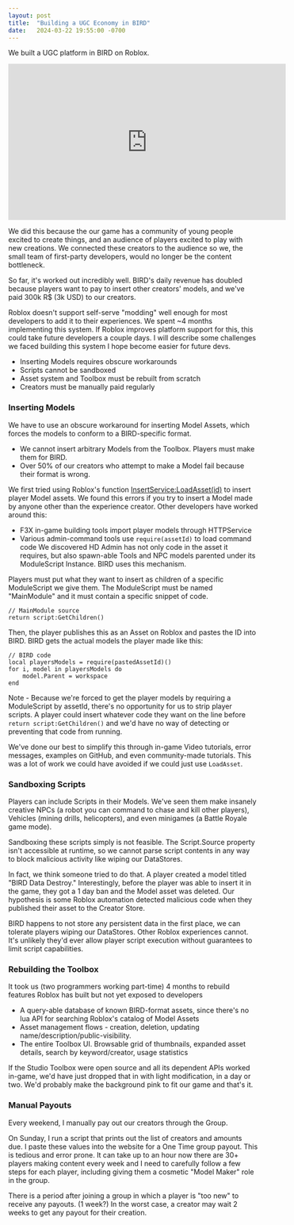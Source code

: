 ```yaml
---
layout: post
title:  "Building a UGC Economy in BIRD"
date:   2024-03-22 19:55:00 -0700
---
```


We built a UGC platform in BIRD on Roblox.

<iframe width="560" height="315" src="https://www.youtube.com/embed/Amwp6iZ377I" frameborder="0" allow="accelerometer; autoplay; encrypted-media; gyroscope; picture-in-picture" allowfullscreen></iframe>

We did this because the our game has a community of young people excited to create things, and an audience of players excited to play with new creations. We connected these creators to the audience so we, the small team of first-party developers, would no longer be the content bottleneck.

So far, it's worked out incredibly well. BIRD's daily revenue has doubled because players want to pay to insert other creators' models, and we've paid 300k R$ (3k USD) to our creators.

Roblox doesn't support self-serve "modding" well enough for most developers to add it to their experiences. We spent ~4 months implementing this system. If Roblox improves platform support for this, this could take future developers a couple days. I will describe some challenges we faced building this system I hope become easier for future devs.

- Inserting Models requires obscure workarounds
- Scripts cannot be sandboxed
- Asset system and Toolbox must be rebuilt from scratch
- Creators must be manually paid regularly

### Inserting Models
We have to use an obscure workaround for inserting Model Assets, which forces the models to conform to a BIRD-specific format.
- We cannot insert arbitrary Models from the Toolbox. Players must make them for BIRD.
- Over 50% of our creators who attempt to make a Model fail because their format is wrong.

We first tried using Roblox's function [InsertService:LoadAsset(id)](https://create.roblox.com/docs/reference/engine/classes/InsertService#LoadAsset) to insert player Model assets. We found this errors if you try to insert a Model made by anyone other than the experience creator. Other developers have worked around this:
- F3X in-game building tools import player models through HTTPService
- Various admin-command tools use `require(assetId)` to load command code
We discovered HD Admin has not only code in the asset it requires, but also spawn-able Tools and NPC models parented under its ModuleScript Instance. BIRD uses this mechanism.

Players must put what they want to insert as children of a specific ModuleScript we give them. The ModuleScript must be named "MainModule" and it must contain a specific snippet of code.
```
// MainModule source
return script:GetChildren()
```
Then, the player publishes this as an Asset on Roblox and pastes the ID into BIRD. BIRD gets the actual models the player made like this:
```
// BIRD code
local playersModels = require(pastedAssetId)()
for i, model in playersModels do
	model.Parent = workspace
end
```
Note - Because we're forced to get the player models by requiring a ModuleScript by assetId, there's no opportunity for us to strip player scripts. A player could insert whatever code they want on the line before `return script:GetChildren()` and we'd have no way of detecting or preventing that code from running.

We've done our best to simplify this through in-game Video tutorials, error messages, examples on GitHub, and even community-made tutorials. This was a lot of work we could have avoided if we could just use `LoadAsset`.

### Sandboxing Scripts
Players can include Scripts in their Models. We've seen them make insanely creative NPCs (a robot you can command to chase and kill other players), Vehicles (mining drills, helicopters), and even minigames (a Battle Royale game mode).

Sandboxing these scripts simply is not feasible. The Script.Source property isn't accessible at runtime, so we cannot parse script contents in any way to block malicious activity like wiping our DataStores.

In fact, we think someone tried to do that. A player created a model titled "BIRD Data Destroy." Interestingly, before the player was able to insert it in the game, they got a 1 day ban and the Model asset was deleted. Our hypothesis is some Roblox automation detected malicious code when they published their asset to the Creator Store.

BIRD happens to not store any persistent data in the first place, we can tolerate players wiping our DataStores. Other Roblox experiences cannot. It's unlikely they'd ever allow player script execution without guarantees to limit script capabilities.

### Rebuilding the Toolbox
It took us (two programmers working part-time) 4 months to rebuild features Roblox has built but not yet exposed to developers
- A query-able database of known BIRD-format assets, since there's no lua API for searching Roblox's catalog of Model Assets
- Asset management flows - creation, deletion, updating name/description/public-visibility.
- The entire Toolbox UI. Browsable grid of thumbnails, expanded asset details, search by keyword/creator, usage statistics

If the Studio Toolbox were open source and all its dependent APIs worked in-game, we'd have just dropped that in with light modification, in a day or two. We'd probably make the background pink to fit our game and that's it.

### Manual Payouts
Every weekend, I manually pay out our creators through the Group.

On Sunday, I run a script that prints out the list of creators and amounts due. I paste these values into the website for a One Time group payout. This is tedious and error prone. It can take up to an hour now there are 30+ players making content every week and I need to carefully follow a few steps for each player, including giving them a cosmetic "Model Maker" role in the group.

There is a period after joining a group in which a player is "too new" to receive any payouts. (1 week?) In the worst case, a creator may wait 2 weeks to get any payout for their creation.
